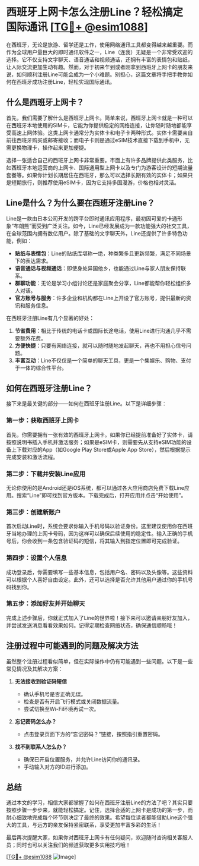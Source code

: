 # 西班牙上网卡怎么注册Line？轻松搞定国际通讯 [[TG💪+ @esim1088](https://t.me/s/esim1088)]

在西班牙，无论是旅游、留学还是工作，使用网络通讯工具都变得越来越重要。而作为全球用户量巨大的即时通讯软件之一，Line（连我）无疑是一个非常受欢迎的选择。它不仅支持文字聊天、语音通话和视频通话，还拥有丰富的表情包和贴纸，让人际交流更加生动有趣。然而，对于初来乍到或者刚拿到西班牙上网卡的朋友来说，如何顺利注册Line可能会成为一个小难题。别担心，这篇文章将手把手教你如何在西班牙成功注册Line，轻松实现国际通讯。

## 什么是西班牙上网卡？

首先，我们需要了解什么是西班牙上网卡。简单来说，西班牙上网卡就是一种可以在西班牙本地使用的SIM卡，它能为你提供稳定的网络连接，让你随时随地都能享受高速上网体验。这类上网卡通常分为实体卡和电子卡两种形式。实体卡需要亲自前往西班牙购买或邮寄接收；而电子卡则是通过eSIM技术直接下载到手机中，无需更换物理卡，操作起来更加便捷。

选择一张适合自己的西班牙上网卡非常重要。市面上有许多品牌提供此类服务，比如西班牙本地运营商的上网卡、国际通用型上网卡以及专门为游客设计的短期流量套餐等。如果你计划长期居住在西班牙，那么可以选择长期有效的实体卡；如果只是短期旅行，则推荐使用eSIM卡，因为它支持多国漫游，价格也相对灵活。

## Line是什么？为什么要在西班牙注册Line？

Line是一款由日本公司开发的跨平台即时通讯应用程序，最初因可爱的卡通形象“布朗熊”而受到广泛关注。如今，Line已经发展成为一款功能强大的社交工具，在全球范围内拥有数亿用户。除了基础的文字聊天外，Line还提供了许多特色功能，例如：

- **贴纸与表情包**：Line的贴纸库堪称一绝，种类繁多且更新频繁，满足不同场景下的表达需求。
- **语音通话与视频通话**：即使身处异国他乡，也能通过Line与家人朋友保持联系。
- **群聊功能**：无论是学习小组讨论还是家庭聚会分享，Line都能帮你轻松组织多人对话。
- **官方账号与服务**：许多企业和机构都在Line上开设了官方账号，提供最新的资讯和服务信息。

在西班牙注册Line有几个显著的好处：
1. **节省费用**：相比于传统的电话卡或国际长途电话，使用Line进行沟通几乎不需要额外花费。
2. **方便快捷**：只要有网络连接，就可以随时随地发起聊天，再也不用担心信号问题。
3. **丰富互动**：Line不仅仅是一个简单的聊天工具，更是一个集娱乐、购物、支付于一体的综合性平台。

## 如何在西班牙注册Line？

接下来是最关键的部分——如何在西班牙注册Line。以下是详细步骤：

### 第一步：获取西班牙上网卡

首先，你需要拥有一张有效的西班牙上网卡。如果你已经提前准备好了实体卡，请按照说明书插入手机并激活服务；如果是eSIM卡，则需要先从支持eSIM功能的设备上下载对应的App（如Google Play Store或Apple App Store），然后根据提示完成安装和激活流程。

### 第二步：下载并安装Line应用

无论你使用的是Android还是iOS系统，都可以通过各大应用商店免费下载Line应用。搜索“Line”即可找到官方版本。下载完成后，打开应用并点击“开始使用”。

### 第三步：创建新账户

首次启动Line时，系统会要求你输入手机号码以验证身份。这里建议使用你在西班牙当地办理的上网卡号码，因为这样可以确保后续使用的稳定性。输入正确的手机号后，你会收到一条包含验证码的短信，将其输入到指定位置即可完成验证。

### 第四步：设置个人信息

成功登录后，你需要填写一些基本信息，包括用户名、密码以及头像等。这些资料可以根据个人喜好自由设定。此外，还可以选择是否允许其他用户通过你的手机号码找到你。

### 第五步：添加好友并开始聊天

完成上述步骤后，你就正式加入了Line的世界啦！接下来可以邀请亲朋好友加入，并尝试发送消息看看效果如何。记得定期检查网络状态，确保通信顺畅哦！

## 注册过程中可能遇到的问题及解决方法

虽然整个注册过程看似简单，但在实际操作中仍有可能遇到一些问题。以下是一些常见情况及其解决方案：

1. **无法接收到验证码短信**
   - 确认手机号是否正确无误。
   - 检查是否有开启飞行模式或关闭数据流量。
   - 尝试切换至Wi-Fi环境再试一次。

2. **忘记密码怎么办？**
   - 点击登录页面下方的“忘记密码？”链接，按照指引重置密码。

3. **找不到联系人怎么办？**
   - 确保已开启位置服务，并允许Line访问你的通讯录。
   - 手动输入对方的ID进行添加。

## 总结

通过本文的学习，相信大家都掌握了如何在西班牙注册Line的方法了吧？其实只要按照步骤一步步来，就能轻松搞定。记住，选择合适的上网卡是成功的第一步，而耐心细致地完成每个环节则决定了最终的效果。希望每位读者都能借助Line这个强大的工具，与远方的亲友保持紧密联系，享受更加丰富多彩的生活！

最后再次提醒大家，如果你对西班牙上网卡有任何疑问，欢迎随时咨询相关客服人员；同时也可以关注我们的频道获取更多实用技巧哦！

[[TG💪+ @esim1088](https://t.me/s/esim1088) ![Image](https://i.postimg.cc/4NQfJmqS/Snipaste-2025-05-13-00-14-12.png)]